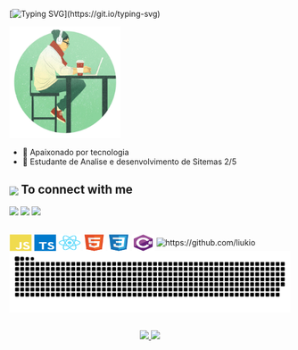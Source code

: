[![Typing SVG](https://readme-typing-svg.herokuapp.com?duration=3000&center=true&width=450&lines=Welcome+to+my+Github+Page!;I'm+Rafael+Ribeiro.;I'm+a+programmer+in+Brazil.;I'm+always+expanding+my+tech+stack!)](https://git.io/typing-svg)

<p align="left">
<img width="200" src="https://raw.githubusercontent.com/tonynguyenit18/tonynguyenit18/main/static/code-guy.jpeg">
  
  - 🔭 Apaixonado por tecnologia
- 🌱 Estudante de Analise e desenvolvimento de Sitemas 2/5
  </p>          
   
<summary><h2>
  <img src="https://emojis.slackmojis.com/emojis/images/1579216111/7550/pikachu_wave.gif?1579216111" align="center" width="28" /> 
  To connect with me</h2></summary>

<p align="left">
  <a href="rafafullmetal@gmail.com" alt="Gmail">
  <img src="https://img.shields.io/badge/-Gmail-FF0000?style=flat-square&labelColor=FF0000&logo=gmail&logoColor=white&link=LINK-DO-SEU-EMAIL" /></a>

  <a href="https://www.linkedin.com/in/devrafael-ribeirodev/" alt="Linkedin">
  <img src="https://img.shields.io/badge/-Linkedin-0e76a8?style=flat-square&logo=Linkedin&logoColor=white&link=LINK-DO-SEU-LINKEDIN" /></a>

  <a href="#" alt="WhatsApp">
  <img src="https://img.shields.io/badge/-WhatsApp-25d366?style=flat-square&labelColor=25d366&logo=whatsapp&logoColor=white&link=API-DO-SEU-WHATSAPP"/></a>
  </p>    
  
  <div style="display: inline_block"><br>
  <img align="center" alt="Rafa-Js" height="30" width="40" src="https://raw.githubusercontent.com/devicons/devicon/master/icons/javascript/javascript-plain.svg">
  <img align="center" alt="Rafa-Ts" height="30" width="40" src="https://raw.githubusercontent.com/devicons/devicon/master/icons/typescript/typescript-plain.svg">
  <img align="center" alt="Rafa-React" height="30" width="40" src="https://raw.githubusercontent.com/devicons/devicon/master/icons/react/react-original.svg">
  <img align="center" alt="Rafa-HTML" height="30" width="40" src="https://raw.githubusercontent.com/devicons/devicon/master/icons/html5/html5-original.svg">
  <img align="center" alt="Rafa-CSS" height="30" width="40" src="https://raw.githubusercontent.com/devicons/devicon/master/icons/css3/css3-original.svg">
  <img align="center" alt="Rafa-Csharp" height="30" width="40" src="https://raw.githubusercontent.com/devicons/devicon/master/icons/csharp/csharp-original.svg">
  <img align="center" alt="https://github.com/liukio" height="30" width="40" src="https://cdn.jsdelivr.net/gh/devicons/devicon/icons/github/github-original.svg" />
    
  <div align="center">
  <a href="https://1999azzar.github.io/1999AZZAR/">
  <img  src="https://github.com/1999AZZAR/1999AZZAR/blob/main/resources/img/grid-snake.svg"
       alt="snake" /></a>
</div>
  
  ##


<div align="center">
  <a href="https://github.com/liukio">
  <img height="180em" src="https://github-readme-stats.vercel.app/api?username=liukio&show_icons=true&theme=dracula&include_all_commits=true&count_private=true"/>
  <img height="180em" src="https://github-readme-stats.vercel.app/api/top-langs/?username=liukio&layout=compact&langs_count=7&theme=dracula"/>
</div>
    
  ##
 

